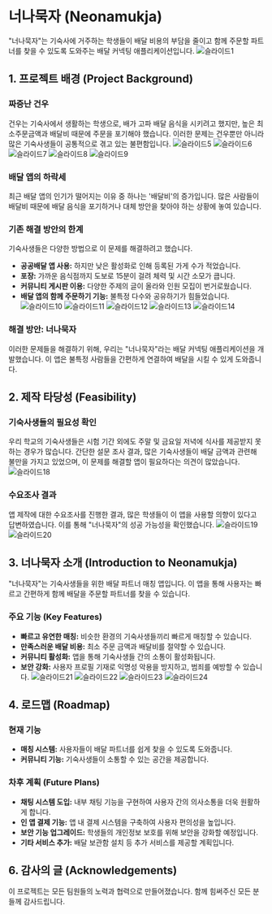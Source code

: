 # 너나묵자 (Neonamukja)

"너나묵자"는 기숙사에 거주하는 학생들이 배달 비용의 부담을 줄이고 함께 주문할 파트너를 찾을 수 있도록 도와주는 배달 커넥팅 애플리케이션입니다.
![슬라이드1](https://github.com/user-attachments/assets/6d4848fe-5783-46d2-9e57-4a8aad5e93c8)

## 1. 프로젝트 배경 (Project Background)

### 짜증난 건우
건우는 기숙사에서 생활하는 학생으로, 배가 고파 배달 음식을 시키려고 했지만, 높은 최소주문금액과 배달비 때문에 주문을 포기해야 했습니다. 이러한 문제는 건우뿐만 아니라 많은 기숙사생들이 공통적으로 겪고 있는 불편함입니다.
![슬라이드5](https://github.com/user-attachments/assets/8f1ff144-a264-4dec-9364-e8fa51114279)
![슬라이드6](https://github.com/user-attachments/assets/870f0fc6-271a-48b9-b3a4-3ab7c982a05d)
![슬라이드7](https://github.com/user-attachments/assets/54a0b4ea-2d08-4f08-87a6-f724984f1341)
![슬라이드8](https://github.com/user-attachments/assets/a91c26ff-18b4-4f50-80dd-739f685a4215)
![슬라이드9](https://github.com/user-attachments/assets/9b73408f-c383-4de6-a0a7-32dadffd3c83)


### 배달 앱의 하락세
최근 배달 앱의 인기가 떨어지는 이유 중 하나는 '배달비'의 증가입니다. 많은 사람들이 배달비 때문에 배달 음식을 포기하거나 대체 방안을 찾아야 하는 상황에 놓여 있습니다.

### 기존 해결 방안의 한계
기숙사생들은 다양한 방법으로 이 문제를 해결하려고 했습니다.
- **공공배달 앱 사용:** 하지만 낮은 활성화로 인해 등록된 가게 수가 적었습니다.
- **포장:** 가까운 음식점까지 도보로 15분이 걸려 체력 및 시간 소모가 큽니다.
- **커뮤니티 게시판 이용:** 다양한 주제의 글이 올라와 인원 모집이 번거로웠습니다.
- **배달 앱의 함께 주문하기 기능:** 불특정 다수와 공유하기가 힘들었습니다.
![슬라이드10](https://github.com/user-attachments/assets/65b373f0-1b15-4494-8d03-eb819f56e323)
![슬라이드11](https://github.com/user-attachments/assets/4d58f047-68a3-4e6e-ae1d-59a244130f6d)
![슬라이드12](https://github.com/user-attachments/assets/2cd49ff1-bf7c-428b-96b8-2c429fb3db37)
![슬라이드13](https://github.com/user-attachments/assets/c7bc6de9-4ce7-465e-b429-c2e30bebcdc7)
![슬라이드14](https://github.com/user-attachments/assets/41edc5ed-ece1-4181-9fce-a3a4f1e73792)

### 해결 방안: 너나묵자
이러한 문제들을 해결하기 위해, 우리는 "너나묵자"라는 배달 커넥팅 애플리케이션을 개발했습니다. 이 앱은 불특정 사람들을 간편하게 연결하여 배달을 시킬 수 있게 도와줍니다.

## 2. 제작 타당성 (Feasibility)

### 기숙사생들의 필요성 확인
우리 학교의 기숙사생들은 시험 기간 외에도 주말 및 금요일 저녁에 식사를 제공받지 못하는 경우가 많습니다. 간단한 설문 조사 결과, 많은 기숙사생들이 배달 금액과 관련해 불만을 가지고 있었으며, 이 문제를 해결할 앱이 필요하다는 의견이 많았습니다.
![슬라이드18](https://github.com/user-attachments/assets/52fe4b2b-5adb-4071-8717-144c05da55f4)

### 수요조사 결과
앱 제작에 대한 수요조사를 진행한 결과, 많은 학생들이 이 앱을 사용할 의향이 있다고 답변하였습니다. 이를 통해 "너나묵자"의 성공 가능성을 확인했습니다.
![슬라이드19](https://github.com/user-attachments/assets/2b31ace3-ef8d-4201-aa3b-e319988bcbad)
![슬라이드20](https://github.com/user-attachments/assets/54b44173-040c-4eb2-9666-fc91e0fe14bb)

## 3. 너나묵자 소개 (Introduction to Neonamukja)

"너나묵자"는 기숙사생들을 위한 배달 파트너 매칭 앱입니다. 이 앱을 통해 사용자는 빠르고 간편하게 함께 배달을 주문할 파트너를 찾을 수 있습니다.

### 주요 기능 (Key Features)
- **빠르고 유연한 매칭:** 비슷한 환경의 기숙사생들끼리 빠르게 매칭할 수 있습니다.
- **만족스러운 배달 비용:** 최소 주문 금액과 배달비를 절약할 수 있습니다.
- **커뮤니티 활성화:** 앱을 통해 기숙사생들 간의 소통이 활성화됩니다.
- **보안 강화:** 사용자 프로필 기재로 익명성 악용을 방지하고, 범죄를 예방할 수 있습니다.
![슬라이드21](https://github.com/user-attachments/assets/38e07e69-9e9a-4626-bd36-7a28145f2515)
![슬라이드22](https://github.com/user-attachments/assets/80b223d5-4234-4c7c-911b-129fa2e8d00c)
![슬라이드23](https://github.com/user-attachments/assets/fdd3d282-d663-4802-b967-7e58f36d3d8e)
![슬라이드24](https://github.com/user-attachments/assets/997e1d68-cdb6-4c03-925e-93023ee929c9)

## 4. 로드맵 (Roadmap)

### 현재 기능
- **매칭 시스템:** 사용자들이 배달 파트너를 쉽게 찾을 수 있도록 도와줍니다.
- **커뮤니티 기능:** 기숙사생들이 소통할 수 있는 공간을 제공합니다.

### 차후 계획 (Future Plans)
- **채팅 시스템 도입:** 내부 채팅 기능을 구현하여 사용자 간의 의사소통을 더욱 원활하게 합니다.
- **인 앱 결제 기능:** 앱 내 결제 시스템을 구축하여 사용자 편의성을 높입니다.
- **보안 기능 업그레이드:** 학생들의 개인정보 보호를 위해 보안을 강화할 예정입니다.
- **기타 서비스 추가:** 배달 보관함 설치 등 추가 서비스를 제공할 계획입니다.



## 6. 감사의 글 (Acknowledgements)
이 프로젝트는 모든 팀원들의 노력과 협력으로 만들어졌습니다. 함께 힘써주신 모든 분들께 감사드립니다.

